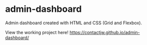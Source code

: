 # admin-dashboard
Admin dashboard created with HTML and CSS (Grid and Flexbox).

View the working project here! https://contactjw.github.io/admin-dashboard/